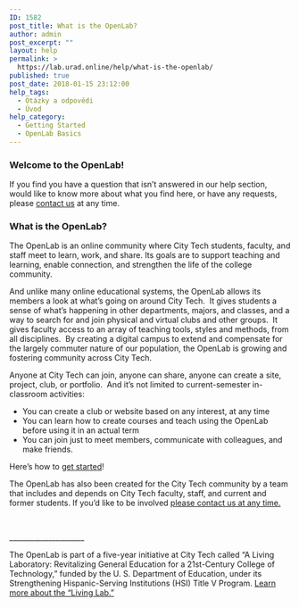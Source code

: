 ```yaml
---
ID: 1582
post_title: What is the OpenLab?
author: admin
post_excerpt: ""
layout: help
permalink: >
  https://lab.urad.online/help/what-is-the-openlab/
published: true
post_date: 2018-01-15 23:12:00
help_tags:
  - Otázky a odpovědi
  - Úvod
help_category:
  - Getting Started
  - OpenLab Basics
---
```

<h3>Welcome to the OpenLab!</h3>
If you find you have a question that isn’t answered in our help section, would like to know more about what you find here, or have any requests, please <a href="https://lab.urad.online/support/contact-us">contact us</a> at any time.
<h3>What is the OpenLab?</h3>
The OpenLab is an online community where City Tech students, faculty, and staff meet to learn, work, and share. Its goals are to support teaching and learning, enable connection, and strengthen the life of the college community.

And unlike many online educational systems, the OpenLab allows its members a look at what’s going on around City Tech.  It gives students a sense of what’s happening in other departments, majors, and classes, and a way to search for and join physical and virtual clubs and other groups.  It gives faculty access to an array of teaching tools, styles and methods, from all disciplines.  By creating a digital campus to extend and compensate for the largely commuter nature of our population, the OpenLab is growing and fostering community across City Tech.

Anyone at City Tech can join, anyone can share, anyone can create a site, project, club, or portfolio.  And it’s not limited to current-semester in-classroom activities:
<ul>
 	<li>You can create a club or website based on any interest, at any time</li>
 	<li>You can learn how to create courses and teach using the OpenLab before using it in an actual term</li>
 	<li>You can join just to meet members, communicate with colleagues, and make friends.</li>
</ul>
Here’s how to <a href="https://lab.urad.online/help/help-category/getting-started/">get started</a>!

The OpenLab has also been created for the City Tech community by a team that includes and depends on City Tech faculty, staff, and current and former students. If you’d like to be involved <a href="https://lab.urad.online/about/support/contact-us/">please contact us at any time.</a>

&nbsp;
<p dir="ltr">_____________________</p>
<strong>
</strong>The OpenLab is part of a five-year initiative at City Tech called “A Living Laboratory: Revitalizing General Education for a 21st-Century College of Technology,” funded by the U. S. Department of Education, under its Strengthening Hispanic-Serving Institutions (HSI) Title V Program. <a href="https://lab.urad.online/livinglab">Learn more about the “Living Lab.”</a>